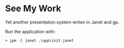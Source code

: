 # See My Work

Yet another presentation system writen in Janet and gp.

Run the application with:

```
> jpm -l janet .\app\init.janet
```